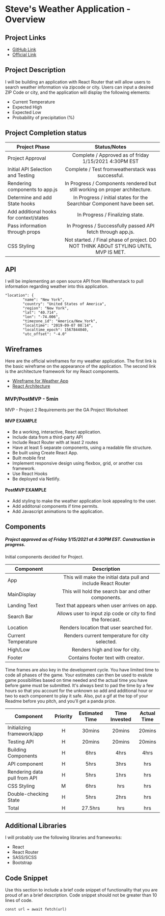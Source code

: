 # Steve's Weather Application - Overview

## Project Links

- [GitHub Link](https://github.com/censoredbythefcc95/Project-2---React.git)
- [Official Link](https://happy-golick-61a260.netlify.app/)

## Project Description

I will be building an application with React Router that will allow users to search weather information via zipcode or city. Users can input a desired ZIP Code or city, and the application will display the following elements:

- Current Temperature
- Expected High
- Expected Low
- Probability of precipitation (%)

## Project Completion status

| Project Phase | Status/Notes | 
| --- | :---: |  
| Project Approval | Complete / Approved as of friday 1/15/2021 4:30PM EST| 
| Initial API Selection and Testing | Complete / Test fromweatherstack was successful. | 
| Rendering components to app.js | In Progress / Components rendered but still working on proper architecture. | 
| Determine and add State hooks | In Progress / initial states for the Searchbar Component have been set. |
| Add additional hooks for context/states | In Progress / Finalizing state. |
| Pass information through props | In Progress / Successfully passed API fetch through app.js. |
| CSS Styling | Not started. / Final phase of project. DO NOT THINK ABOuT STYLING UNTIL MVP IS MET. |




## API

I will be implementing an open source API from Weatherstack to pull information regarding weather into this application. 



```
"location": {
        "name": "New York",
        "country": "United States of America",
        "region": "New York",
        "lat": "40.714",
        "lon": "-74.006",
        "timezone_id": "America/New_York",
        "localtime": "2019-09-07 08:14",
        "localtime_epoch": 1567844040,
        "utc_offset": "-4.0"
```


## Wireframes

Here are the official wireframes for my weather application. The first link is the basic wireframe on the appearance of the application. The second link is the architecture framework for my React components.

- [Wireframe for Weather App](https://i.imgur.com/cnm9AeE.png)
- [React Architecture](https://docs.google.com/drawings/d/11FJsXy7JUS9SXzZjLXQqM6oizeMrJBlcIJNd5Bk4Pss/edit?usp=sharing)


### MVP/PostMVP - 5min

MVP - Project 2 Requirements per the GA Project Worksheet  

#### MVP EXAMPLE
- Be a working, interactive, React application.
- Include data from a third-party API
- Include React Router with at least 2 routes
- Have at least 5 separate components, using a readable file structure.
- Be built using Create React App.
- Built mobile first
- Implement responsive design using flexbox, grid, or another css framework.
- Use React Hooks
- Be deployed via Netlify.

#### PostMVP EXAMPLE

- Add styling to make the weather application look appealing to the user.
- Add additonal components if time permits.
- Add Javascript animations to the application. 

## Components
##### Project approved as of Friday 1/15/2021 at 4:30PM EST. Construction in progress.

Initial components decided for Project. 

| Component | Description | 
| --- | :---: |  
| App | This will make the initial data pull and include React Router| 
| MainDisplay | This will hold the search bar and other components. | 
| Landing Text | Text that appears when user arrives on app. | 
| Search Bar | Allows user to input zip code or city to find the forecast. |
| Location | Renders location that user searched for. |
| Current Temperature | Renders current temperature for city selected. |
| High/Low | Renders high and low for city. |
| Footer | Contains footer text with creator.|


Time frames are also key in the development cycle.  You have limited time to code all phases of the game.  Your estimates can then be used to evalute game possibilities based on time needed and the actual time you have before game must be submitted. It's always best to pad the time by a few hours so that you account for the unknown so add and additional hour or two to each component to play it safe. Also, put a gif at the top of your Readme before you pitch, and you'll get a panda prize.

| Component | Priority | Estimated Time | Time Invested | Actual Time |
| --- | :---: |  :---: | :---: | :---: |
| Initializing framework/app | H | 30mins| 20mins | 20mins |
| Testing API | H | 20mins| 20mins | 20mins |
| Building Components | H | 6hrs| 4hrs | 4hrs |
| API component | H | 5hrs| 3hrs | hrs |
| Rendering data pull from API | H | 5hrs| 1hrs | hrs |
| CSS Styling | M | 6hrs| hrs | hrs |
| Double-checking State | H | 5hrs| 2hrs | hrs |
| Total | H | 27.5hrs| hrs | hrs |


## Additional Libraries
I will probably use the following libraries and frameworks:

- React
- React Router
- SASS/SCSS
- Bootstrap

## Code Snippet

Use this section to include a brief code snippet of functionality that you are proud of an a brief description.  Code snippet should not be greater than 10 lines of code. 

```
const url = await fetch(url)
```